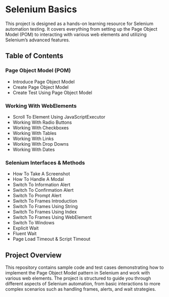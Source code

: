 # Selenium Basics
This project is designed as a hands-on learning resource for Selenium automation testing. It covers everything from setting up the Page Object Model (POM) to interacting with various web elements and utilizing Selenium’s advanced features.

## Table of Contents
### Page Object Model (POM)
* Introduce Page Object Model
* Create Page Object Model
* Create Test Using Page Object Model
### Working With WebElements
* Scroll To Element Using JavaScriptExecutor
* Working With Radio Buttons
* Working With Checkboxes
* Working With Tables
* Working With Links
* Working With Drop Downs
* Working With Dates
### Selenium Interfaces & Methods
* How To Take A Screenshot
* How To Handle A Modal
* Switch To Information Alert
* Switch To Confirmation Alert
* Switch To Prompt Alert
* Switch To Frames Introduction
* Switch To Frames Using String
* Switch To Frames Using Index
* Switch To Frames Using WebElement
* Switch To Windows
* Explicit Wait
* Fluent Wait
* Page Load Timeout & Script Timeout
## Project Overview
This repository contains sample code and test cases demonstrating how to implement the Page Object Model pattern in Selenium and work with various web elements. The project is structured to guide you through different aspects of Selenium automation, from basic interactions to more complex scenarios such as handling frames, alerts, and wait strategies.
